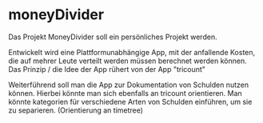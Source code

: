 # moneyDivider

Das Projekt MoneyDivider soll ein persönliches Projekt werden.

Entwickelt wird eine Plattformunabhängige App, mit der anfallende Kosten, die auf mehrer Leute verteilt werden müssen berechnet werden können.
Das Prinzip / die Idee der App rühert von der App "tricount"

Weiterführend soll man die App zur Dokumentation von Schulden nutzen können. 
Hierbei könnte man sich ebenfalls an tricount orientieren. 
Man könnte kategorien für verschiedene Arten von Schulden einführen, um sie zu separieren. (Orientierung an timetree)
